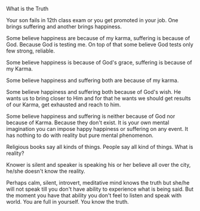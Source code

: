 What is the Truth

Your son fails in 12th class exam or you get promoted in your job. One brings suffering and another brings happiness.

Some believe happiness are because of my karma, suffering is because of God. Because God is testing me. On top of that some believe God tests only few strong, reliable.

Some believe happiness is because of God's grace, suffering is because of my Karma.

Some believe happiness and suffering both are because of my karma.

Some believe happiness and suffering both because of God's wish. He wants us to bring closer to Him and for that he wants we should get results of our Karma, get exhausted and reach to him.

Some believe happiness and suffering is neither because of God nor because of Karma. Because they don't exist. It is your own mental imagination you can impose happy happiness or suffering on any event. It has nothing to do with reality but pure mental phenomenon.

Religious books say all kinds of things. People say all kind of things. What is reality?

Knower is silent and speaker is speaking his or her believe all over the city, he/she doesn't know the reality.

Perhaps calm, silent, introvert, meditative mind knows the truth but she/he will not speak till you don't have ability to experience what is being said. But the moment you have that ability you don't feel to listen and speak with world. You are full in yourself. You know the truth.
